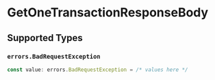 # GetOneTransactionResponseBody


## Supported Types

### `errors.BadRequestException`

```typescript
const value: errors.BadRequestException = /* values here */
```

